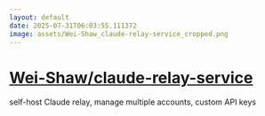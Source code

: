```yaml
---
layout: default
date: 2025-07-31T06:03:55.111372
image: assets/Wei-Shaw_claude-relay-service_cropped.png
---
```


# [Wei-Shaw/claude-relay-service](https://github.com/Wei-Shaw/claude-relay-service)

self-host Claude relay, manage multiple accounts, custom API keys
